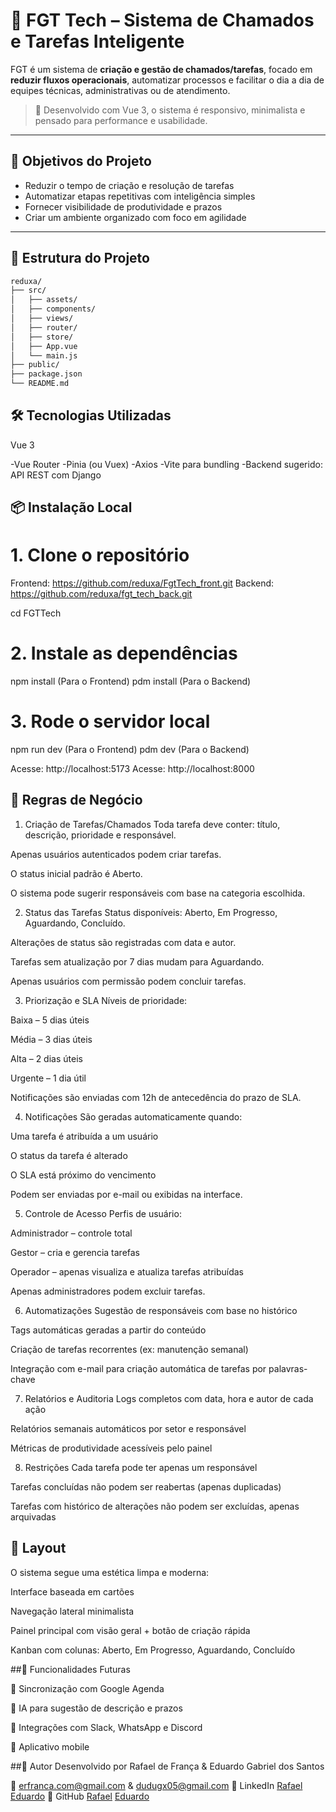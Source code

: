 # 🧠 FGT Tech – Sistema de Chamados e Tarefas Inteligente

FGT é um sistema de **criação e gestão de chamados/tarefas**, focado em **reduzir fluxos operacionais**, automatizar processos e facilitar o dia a dia de equipes técnicas, administrativas ou de atendimento.

> 🔄 Desenvolvido com Vue 3, o sistema é responsivo, minimalista e pensado para performance e usabilidade.

---

## 📌 Objetivos do Projeto

- Reduzir o tempo de criação e resolução de tarefas
- Automatizar etapas repetitivas com inteligência simples
- Fornecer visibilidade de produtividade e prazos
- Criar um ambiente organizado com foco em agilidade

---

## 🧱 Estrutura do Projeto

```bash
reduxa/
├── src/
│   ├── assets/
│   ├── components/
│   ├── views/
│   ├── router/
│   ├── store/
│   ├── App.vue
│   └── main.js
├── public/
├── package.json
└── README.md
````
## 🛠️ Tecnologias Utilizadas
Vue 3

-Vue Router
-Pinia (ou Vuex)
-Axios
-Vite para bundling
-Backend sugerido: API REST com Django

## 📦 Instalação Local

# 1. Clone o repositório
Frontend: https://github.com/reduxa/FgtTech_front.git
Backend: https://github.com/reduxa/fgt_tech_back.git

cd FGTTech

# 2. Instale as dependências
npm install (Para o Frontend)
pdm install (Para o Backend)

# 3. Rode o servidor local
npm run dev (Para o Frontend)
pdm dev (Para o Backend)

Acesse: http://localhost:5173
Acesse: http://localhost:8000

## 🧠 Regras de Negócio

1. Criação de Tarefas/Chamados
Toda tarefa deve conter: título, descrição, prioridade e responsável.

Apenas usuários autenticados podem criar tarefas.

O status inicial padrão é Aberto.

O sistema pode sugerir responsáveis com base na categoria escolhida.

2. Status das Tarefas
Status disponíveis: Aberto, Em Progresso, Aguardando, Concluído.

Alterações de status são registradas com data e autor.

Tarefas sem atualização por 7 dias mudam para Aguardando.

Apenas usuários com permissão podem concluir tarefas.

3. Priorização e SLA
Níveis de prioridade:

Baixa – 5 dias úteis

Média – 3 dias úteis

Alta – 2 dias úteis

Urgente – 1 dia útil

Notificações são enviadas com 12h de antecedência do prazo de SLA.

4. Notificações
São geradas automaticamente quando:

Uma tarefa é atribuída a um usuário

O status da tarefa é alterado

O SLA está próximo do vencimento

Podem ser enviadas por e-mail ou exibidas na interface.

5. Controle de Acesso
Perfis de usuário:

Administrador – controle total

Gestor – cria e gerencia tarefas

Operador – apenas visualiza e atualiza tarefas atribuídas

Apenas administradores podem excluir tarefas.

6. Automatizações
Sugestão de responsáveis com base no histórico

Tags automáticas geradas a partir do conteúdo

Criação de tarefas recorrentes (ex: manutenção semanal)

Integração com e-mail para criação automática de tarefas por palavras-chave

7. Relatórios e Auditoria
Logs completos com data, hora e autor de cada ação

Relatórios semanais automáticos por setor e responsável

Métricas de produtividade acessíveis pelo painel

8. Restrições
Cada tarefa pode ter apenas um responsável

Tarefas concluídas não podem ser reabertas (apenas duplicadas)

Tarefas com histórico de alterações não podem ser excluídas, apenas arquivadas

## 🎨 Layout
O sistema segue uma estética limpa e moderna:

Interface baseada em cartões

Navegação lateral minimalista

Painel principal com visão geral + botão de criação rápida

Kanban com colunas: Aberto, Em Progresso, Aguardando, Concluído

##🚧 Funcionalidades Futuras

🔄 Sincronização com Google Agenda

🤖 IA para sugestão de descrição e prazos

🧩 Integrações com Slack, WhatsApp e Discord

📱 Aplicativo mobile

##🧑 Autor
Desenvolvido por Rafael de França & Eduardo Gabriel dos Santos

📧 erfranca.com@gmail.com & dudugx05@gmail.com
🔗 LinkedIn <a href='https://www.linkedin.com/in/rafael-de-fran%C3%A7a-26009b240/'>Rafael<a> <a href='https://www.linkedin.com/in/eduardo-gabriel-dev05/'>Eduardo<a>
🐙 GitHub <a href='https://github.com/eoFrancaa/'>Rafael<a> <a href='https://github.com/dudug05'>Eduardo<a>
